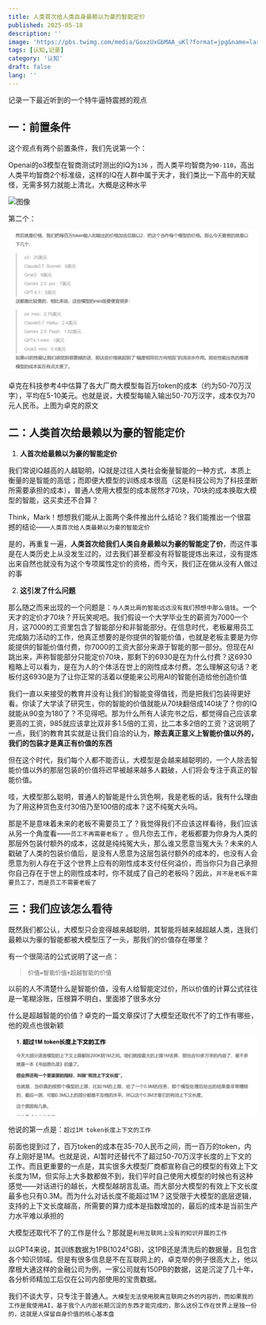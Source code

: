 ```yaml
---
title: 人类首次给人类自身最赖以为豪的智能定价
published: 2025-05-18
description: ''
image: 'https://pbs.twimg.com/media/GoxzUxGbMAA_uKl?format=jpg&name=large'
tags: [认知,记录]
category: '认知'
draft: false 
lang: ''
---
```


记录一下最近听到的一个特牛逼特震撼的观点

## 一：前置条件

这个观点有两个前置条件，我们先说第一个：

Openai的o3模型在智商测试时测出的IQ为`136` ，而人类平均智商为`90-110`，高出人类平均智商2个标准级，这样的IQ在人群中属于天才，我们类比一下高中的天赋怪，无需多努力就能上清北，大概是这种水平

![图像](https://pbs.twimg.com/media/GoxzUxGbMAA_uKl?format=jpg&name=large)

第二个：

![](assets/images/2025-05-18-11-47-05-image.png)

卓克在科技参考4中估算了各大厂商大模型每百万token的成本（约为50-70万汉字），平均在5-10美元。也就是说，大模型每输入输出50-70万汉字，成本仅为70元人民币。上图为卓克的原文

## 二：人类首次给最赖以为豪的智能定价

1. **人首次给最赖以为豪的智能定价**

我们常说IQ越高的人越聪明，IQ就是过往人类社会衡量智能的一种方式，本质上衡量的是智能的高低；而即便大模型的训练成本很高（这是科技公司为了科技垄断所需要承担的成本），普通人使用大模型的成本居然才70块，70块的成本换取大模型的智能，这买卖还不合算？

Think，Mark！想想我们能从上面两个条件推出什么结论？我们能推出一个很震撼的结论——`人类首次给人类最赖以为豪的智能定价`

是的，再重复一遍，**人类首次给我们人类自身最赖以为豪的智能定了价**，而这件事是在人类历史上从没发生过的，过去我们甚至都没有将智能提炼出来过，没有提炼出来自然也就没有为这个专项属性定价的资格，而今天，我们正在做从没有人做过的事

2. **这引发了什么问题**

那么随之而来出现的一个问题是：`与人类比肩的智能远远没有我们预想中那么值钱`。一个天才的定价才70块？开玩笑呢吧。我们假设一个大学毕业生的薪资为7000一个月，这7000的工资里包含了智能部分和非智能部分。在信息时代，老板雇用员工完成脑力活动的工作，他真正想要的是你提供的智能价值，也就是老板主要是为你能提供的智能价值付费，你7000的工资大部分来源于智能的那一部分。但现在AI跳出来，声称智能部分只能定价70块，那剩下的6930是在为什么付费？这6930粗略上可以看为，是在为人的个体活在世上的刚性成本付费。怎么理解这句话？老板付这6930是为了让你正常的活着以便能来公司用AI的智能创造给他创造价值

我们一直以来接受的教育并没有让我们的智能变得值钱，而是把我们包装得更好看。你读了大学读了研究生，你的智能的价值就能从70块翻倍成140块了？你的IQ就能从90变为180了？不见得吧。那为什么所有人读完书之后，都觉得自己应该拿更高的工资，985就应该拿比双非多1.5倍的工资，比二本多2倍的工资？这说明了一点，我们的教育其实就是让我们自洽的认为，**除去真正意义上智能价值以外的，我们的包装才是真正有价值的东西**

但在这个时代，我们每个人都不能否认，大模型是会越来越聪明的，一个人除去智能价值以外的那层包装的价值将迟早被越来越多人戳破，人们将会专注于真正的智能价值。

哇，大模型那么聪明，普通人的智能是什么货色啊，我是老板的话，我有什么理由为了用这种货色支付30倍乃至100倍的成本？这不纯冤大头吗。

那是不是意味着未来的老板不需要员工了？我觉得我们不应该这样看待，我们应该从另一个角度看——`员工不再需要老板了` 。但凡你去工作，老板都要为你身为人类的那层外包装付额外的成本，这就是纯纯冤大头，那么谁又愿意当冤大头？未来的人戳破了人类的包装价值后，是没有人愿意为这层包装付额外的成本的，也没有人会愿意为别人存在于这个世界上应有的刚性成本支付任何溢价，而当你只为自己承担你自己存在于世上的刚性成本时，你不就成了自己的老板吗？因此，`并不是老板不需要员工了，而是员工不需要老板了`

## 三：我们应该怎么看待

既然我们都公认，大模型只会变得越来越聪明，其智能将越来越超越人类，连我们最赖以为豪的智能都被大模型压了一头，那我们的价值存在哪里？

有一个很简洁的公式说明了这一点：

> `价值=智能价值+超越智能的价值`

以前的人不清楚什么是智能价值，没有人给智能定过价，所以价值的计算公式往往是一笔糊涂账，压根算不明白，里面掺了很多水分

什么是超越智能的价值？卓克的一篇文章探讨了大模型还取代不了的工作有哪些，他的观点也很新颖

![](assets/images/2025-05-18-14-31-38-image.png)

他说的第一点是：`超过1M token长度上下文的工作`

前面也提到过了，百万token的成本在35-70人民币之间，而一百万的token，内存上刚好是1M。也就是说，AI暂时还替代不了超过50-70万汉字长度的上下文的工作。而且更重要的一点是，其实很多大模型厂商都宣称自己的模型的有效上下文长度为1M，但实际上大多数都做不到，我们平时自己使用大模型的时候也有这种感觉——对话进行的越长，大模型越胡言乱语。而大部分大模型的有效上下文长度最多也只有0.3M。而为什么对话长度不能超过1M？这受限于大模型的底层逻辑，支持的上下文长度越高，所需要的算力成本是指数增加的，最后的成本是当前生产力水平难以承担的

大模型还取代不了的工作是什么？那就是`利用互联网上没有的知识开展的工作`

以GPT4来说，其训练数据为1PB(1024²GB)，这1PB还是清洗后的数据量，且包含各个知识领域。但是有很多信息是不在互联网上的，卓克举的例子很高大上，他以摩根大通这样的金融公司为例，一家公司就有150PB的数据，这是沉淀了几十年，各分析师精加工后仅在公司内部使用的宝贵数据。

我们不谈大亨，只专注于普通人。`大模型无法使用脱离互联网之外的内容的，而如果我的工作是我使用AI，基于我个人内部长期沉淀的东西才能完成的，那么这份工作在世界上是独一份的，这就是人保留自身价值的核心基本盘`
